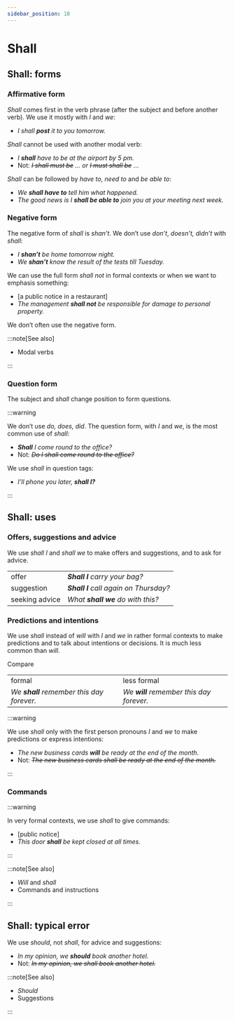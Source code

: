 ```yaml
---
sidebar_position: 18
---
```


# Shall

## Shall: forms

### Affirmative form

*Shall* comes first in the verb phrase (after the subject and before another verb). We use it mostly with *I* and *we*:

- *I shall **post** it to you tomorrow.*

*Shall* cannot be used with another modal verb:

- *I **shall** have to be at the airport by 5 pm.*
- Not: *~~I shall must be~~ … or ~~I must shall be~~* …

*Shall* can be followed by *have to, need to* and *be able to*:

- *We **shall have to** tell him what happened.*
- *The good news is I **shall be able to** join you at your meeting next week.*

### Negative form

The negative form of *shall* is *shan’t*. We don’t use *don’t*, *doesn’t, didn’t* with *shall*:

- *I **shan’t** be home tomorrow night.*
- *We **shan’t** know the result of the tests till Tuesday.*

We can use the full form *shall not* in formal contexts or when we want to emphasis something:

- \[a public notice in a restaurant\]
- *The management **shall not** be responsible for damage to personal property.*

We don’t often use the negative form.

:::note[See also]

- Modal verbs

:::

### Question form

The subject and *shall* change position to form questions.

:::warning

We don’t use *do, does, did*. The question form, with *I* and *we*, is the most common use of *shall*:

- ***Shall*** *I come round to the office?*
- Not: *~~Do I shall come round to the office?~~*

We use *shall* in question tags:

- *I’ll phone you later,* ***shall I?***

:::

## Shall: uses

### Offers, suggestions and advice

We use *shall* *I* and *shall we* to make offers and suggestions, and to ask for advice.

<table><tbody><tr valign="top"><td>offer</td><td><b><i>Shall I</i></b><i> carry your bag?</i></td></tr><tr valign="top"><td>suggestion</td><td><b><i>Shall I</i></b><i> call again on Thursday?</i></td></tr><tr valign="top"><td>seeking advice</td><td><i>What </i><b><i>shall</i></b><i> </i><b><i>we</i></b><i> do with this?</i></td></tr></tbody></table>

### Predictions and intentions

We use *shall* instead of *will* with *I* and *we* in rather formal contexts to make predictions and to talk about intentions or decisions. It is much less common than *will*.

Compare

<table><tbody><tr valign="top"><td>formal</td><td>less formal</td></tr><tr valign="top"><td><i>We </i><b><i>shall</i></b><i> remember this day forever.</i></td><td><i>We </i><b><i>will</i></b><i> remember this day forever.</i></td></tr></tbody></table>

:::warning

We use *shall* only with the first person pronouns *I* and *we* to make predictions or express intentions:

- *The new business cards **will** be ready at the end of the month.*
- Not: *~~The new business cards shall be ready at the end of the month.~~*

:::

### Commands

:::warning

In very formal contexts, we use *shall* to give commands:

- \[public notice\]
- *This door **shall** be kept closed at all times.*

:::

:::note[See also]

- *Will* and *shall*
- Commands and instructions

:::

## Shall: typical error

We use *should*, not *shall*, for advice and suggestions:

- *In my opinion, we **should** book another hotel.*
- Not: *~~In my opinion, we shall book another hotel.~~*

:::note[See also]

- *Should*
- Suggestions

:::
